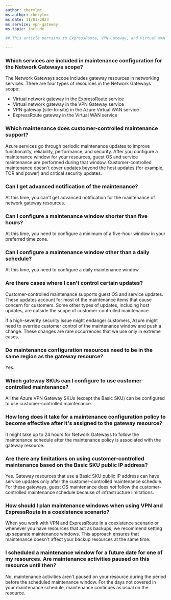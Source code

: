 ```yaml
---
author: cherylmc
ms.author: cherylmc
ms.date: 11/01/2023
ms.service: vpn-gateway
ms.topic: include

## This article pertains to ExpressRoute, VPN Gateway, and Virtual WAN FAQs. If you need to add something that **doesn't** apply to all 3 of these services, go to the FAQ and update the FAQ section of the specific service that your additional information applies to, using the exact format below. Add your information after the include in that section.

---
```


### Which services are included in maintenance configuration for the Network Gateways scope? 

The Network Gateways scope includes gateway resources in networking services. There are four types of resources in the Network Gateways scope:

* Virtual network gateway in the ExpressRoute service
* Virtual network gateway in the VPN Gateway service
* VPN gateway (site-to-site) in the Azure Virtual WAN service
* ExpressRoute gateway in the Virtual WAN service

### Which maintenance does customer-controlled maintenance support?

Azure services go through periodic maintenance updates to improve functionality, reliability, performance, and security. After you configure a maintenance window for your resources, guest OS and service maintenance are performed during that window. Customer-controlled maintenance doesn't cover updates beyond the host updates (for example, TOR and power) and critical security updates.  

### Can I get advanced notification of the maintenance?

At this time, you can't get advanced notification for the maintenance of network gateway resources.

### Can I configure a maintenance window shorter than five hours?

At this time, you need to configure a minimum of a five-hour window in your preferred time zone.

### Can I configure a maintenance window other than a daily schedule?

At this time, you need to configure a daily maintenance window.

### Are there cases where I can't control certain updates?

Customer-controlled maintenance supports guest OS and service updates. These updates account for most of the maintenance items that cause concern for customers. Some other types of updates, including host updates, are outside the scope of customer-controlled maintenance.

If a high-severity security issue might endanger customers, Azure might need to override customer control of the maintenance window and push a change. These changes are rare occurrences that we use only in extreme cases.

### Do maintenance configuration resources need to be in the same region as the gateway resource?

Yes.

### Which gateway SKUs can I configure to use customer-controlled maintenance?

All the Azure VPN Gateway SKUs (except the Basic SKU) can be configured to use customer-controlled maintenance.

### How long does it take for a maintenance configuration policy to become effective after it's assigned to the gateway resource?

It might take up to 24 hours for Network Gateways to follow the maintenance schedule after the maintenance policy is associated with the gateway resource.  

### Are there any limitations on using customer-controlled maintenance based on the Basic SKU public IP address?

Yes. Gateway resources that use a Basic SKU public IP address can have service updates only after the customer-controlled maintenance schedule. For these gateways, guest OS maintenance does *not* follow the customer-controlled maintenance schedule because of infrastructure limitations.

### How should I plan maintenance windows when using VPN and ExpressRoute in a coexistence scenario?

When you work with VPN and ExpressRoute in a coexistence scenario or whenever you have resources that act as backups, we recommend setting up separate maintenance windows. This approach ensures that maintenance doesn't affect your backup resources at the same time.

### I scheduled a maintenance window for a future date for one of my resources. Are maintenance activities paused on this resource until then?

No, maintenance activities aren't paused on your resource during the period before the scheduled maintenance window. For the days not covered in your maintenance schedule, maintenance continues as usual on the resource.
